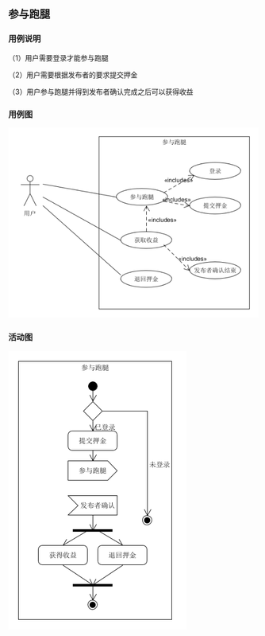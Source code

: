 ## 参与跑腿

### 用例说明

（1）用户需要登录才能参与跑腿

（2）用户需要根据发布者的要求提交押金

（3）用户参与跑腿并得到发布者确认完成之后可以获得收益

### 用例图

![参与跑腿用例图](./../pic/attendFavor.png)

### 活动图

![参加跑腿活动图](./../pic/attendFavorAC.png)

